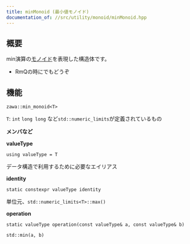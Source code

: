 ```yaml
---
title: minMonoid (最小値モノイド)
documentation_of: //src/utility/monoid/minMonoid.hpp
---
```


## 概要

min演算の[モノイド](https://ja.wikipedia.org/wiki/%E3%83%A2%E3%83%8E%E3%82%A4%E3%83%89)を表現した構造体です。
- RmQの時にでもどうぞ

## 機能

```
zawa::min_monoid<T>
```
`T`: `int` `long long` など`std::numeric_limits`が定義されているもの

**メンバなど**

**valueType**
```
using valueType = T
```

データ構造で利用するために必要なエイリアス

**identity**
```
static constexpr valueType identity
```
単位元、`std::numeric_limits<T>::max()`

**operation**
```
static valueType operation(const valueType& a, const valueType& b)
```
`std::min(a, b)`
